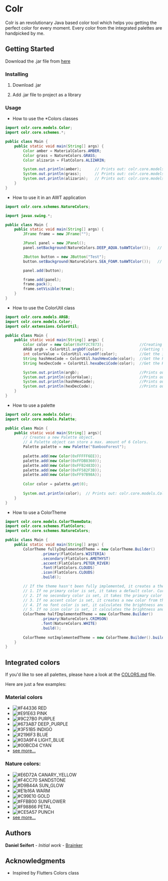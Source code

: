 # Colr

Colr is an revolutionary Java based color tool which helps you getting the perfect color for every moment.
Every color from the integrated palettes are handpicked by me.

## Getting Started

Download the .jar file from [here](https://github.com/Brainker/colr/raw/master/artifacts/colr.jar)

### Installing

01. Download .jar

02. Add .jar file to project as a library


### Usage
- How to use the *Colors classes

```java
import colr.core.models.Color;
import colr.core.schemes.*;

public class Main {
    public static void main(String[] args) {
        Color amber = MaterialColors.AMBER;
        Color grass = NatureColors.GRASS;
        Color alizarin = FlatColors.ALIZARIN;

        System.out.println(amber);      // Prints out: colr.core.models.Color[0xFFFFC107]
        System.out.println(grass);      // Prints out: colr.core.models.Color[0xFF486B00]
        System.out.println(alizarin);   // Prints out: colr.core.models.Color[0xFFE74C3C]
    }
}
```
- How to use it in an AWT application

```java
import colr.core.schemes.NatureColors;

import javax.swing.*;

public class Main {
    public static void main(String[] args) {
        JFrame frame = new JFrame("");

        JPanel panel = new JPanel();
        panel.setBackground(NatureColors.DEEP_AQUA.toAWTColor());   // sets the background to NatureColors.DEEP_AQUA

        JButton button = new JButton("Test");
        button.setBackground(NatureColors.SEA_FOAM.toAWTColor());   // sets the background to NatureColors.SEA_FOAM

        panel.add(button);

        frame.add(panel);
        frame.pack();
        frame.setVisible(true);
    }
}

```

- How to use the ColorUtil class

```java
import colr.core.models.ARGB;
import colr.core.models.Color;
import colr.extensions.ColorUtil;

public class Main {
    public static void main(String[] args) {
        Color color = new Color(0xFF2C7873);                //Creating a new Color
        ARGB argb = ColorUtil.argbOf(color);                //Getting the ARGB values of a color in a new ARGB-Object
        int colorValue = ColorUtil.valueOf(color);          //Get the int value of a color
        String hashHexCode = ColorUtil.hashHexCode(color);  //Get the hash code
        String hexDecCode = ColorUtil.hexaDeciCode(color);  //Get the Hex Decimal Code

        System.out.println(argb);                           //Prints out: colr.core.models.ARGB[alpha=255, red=44, green=120, blue=115]
        System.out.println(colorValue);                     //Prints out: -13862797
        System.out.println(hashHexCode);                    //Prints out: #2C7873
        System.out.println(hexDecCode);                     //Prints out: 0x2C7873
    }
}
```

- How to use a palette

```java
import colr.core.models.Color;
import colr.core.models.Palette;

public class Main {
    public static void main(String[] args){
        // Creates a new Palette object.
        // A Palette object can store a max. amount of 6 Colors.
        Palette palette = new Palette("BambooForest");
        
        palette.add(new Color(0xFFFFF6EE));
        palette.add(new Color(0xFFDB8360));
        palette.add(new Color(0xFFB2483D));
        palette.add(new Color(0xFF582F3B));
        palette.add(new Color(0xFF97B98A));
        
        Color color = palette.get(0);
        
        System.out.println(color);  // Prints out: colr.core.models.Color[0xFFFFF6EE]
    }
}
```

- How to use a ColorTheme

```java
import colr.core.models.ColorThemeData;
import colr.core.schemes.FlatColors;
import colr.core.schemes.NatureColors;

public class Main {
    public static void main(String[] args) {
        ColorTheme fullyImplementedTheme = new ColorTheme.Builder()
                .primary(FlatColors.WISTERIA)
                .secondary(FlatColors.AMETHYST)
                .accent(FlatColors.PETER_RIVER)
                .font(FlatColors.CLOUDS)
                .icon(FlatColors.CLOUDS)
                .build();

        // If the theme hasn't been fully implemented, it creates a theme based on the following rules:
        // 1. If no primary color is set, it takes a default color. Currently it is 0xFF9B59B6
        // 2. If no secondary color is set, it takes the primary color and makes it brighter by a given value. Currently by 32
        // 3. If no accent color is set, it creates a new color from the inverted primary color value
        // 4. If no font color is set, it calculates the brightness and whether the result is higher than 130 it takes a darker or brighter color
        // 5. If no icon color is set, it calculates the brightness and whether the result is higher than 130 it takes a darker or brighter color
        ColorTheme halfImplementedTheme = new ColorTheme.Builder()
                .primary(NatureColors.CRIMSON)
                .font(NatureColors.WHITE)
                .build();
        
        ColorTheme notImplementedTheme = new ColorTheme.Builder().build();
    }
}
```

## Integrated colors

If you'd like to see all palettes, please have a look at the [COLORS.md](COLORS.md) file.

Here are just a few examples:

### Material colors

- ![#F44336](https://placehold.it/20/f44336/000000?text=+) RED
- ![#E91E63](https://placehold.it/20/E91E63/000000?text=+) PINK       
- ![#9C27B0](https://placehold.it/20/9C27B0/000000?text=+) PURPLE     
- ![#673AB7](https://placehold.it/20/673AB7/000000?text=+) DEEP_PURPLE
- ![#3F51B5](https://placehold.it/20/3F51B5/000000?text=+) INDIGO     
- ![#2196F3](https://placehold.it/20/2196F3/000000?text=+) BLUE       
- ![#03A9F4](https://placehold.it/20/03A9F4/000000?text=+) LIGHT_BLUE 
- ![#00BCD4](https://placehold.it/20/00BCD4/000000?text=+) CYAN       
- [see more...](COLORS.md)

### Nature colors:

- ![#E6D72A](https://placehold.it/20/E6D72A/000000?text=+) CANARY_YELLOW
- ![#F4CC70](https://placehold.it/20/F4CC70/000000?text=+) SANDSTONE
- ![#D9B44A](https://placehold.it/20/D9B44A/000000?text=+) SUN_GLOW
- ![#E1b16A](https://placehold.it/20/E1b16A/000000?text=+) WARM
- ![#C99E10](https://placehold.it/20/C99E10/000000?text=+) GOLD
- ![#FFBB00](https://placehold.it/20/FFBB00/000000?text=+) SUNFLOWER
- ![#F98866](https://placehold.it/20/F98866/000000?text=+) PETAL
- ![#CE5A57](https://placehold.it/20/CE5A57/000000?text=+) PUNCH
- [see more...](COLORS.md)

## Authors

**Daniel Seifert** - *Initial work* - [Brainker](https://github.com/Brainker)

## Acknowledgments

* Inspired by Flutters Colors class

